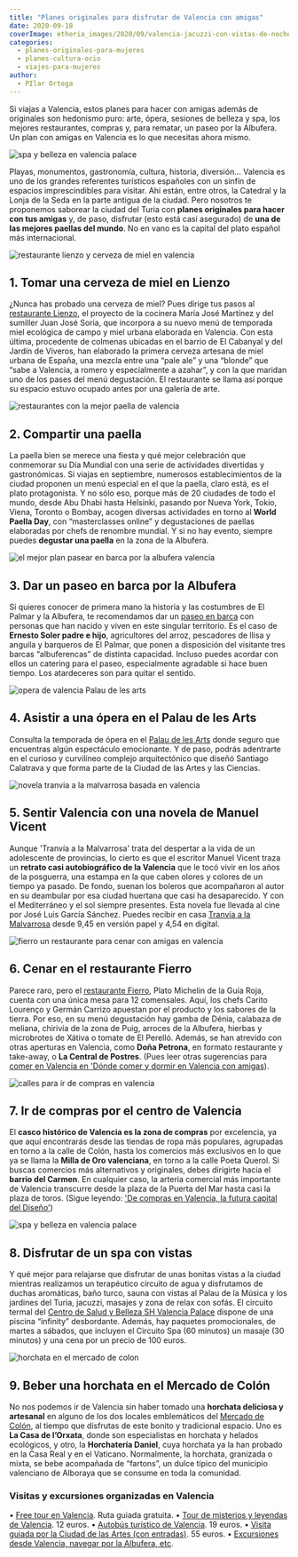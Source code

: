 ```yaml
---
title: "Planes originales para disfrutar de Valencia con amigas"
date: 2020-09-18
coverImage: etheria_images/2020/09/valencia-jacuzzi-con-vistas-de-noche.jpg
categories: 
  - planes-originales-para-mujeres
  - planes-cultura-ocio
  - viajes-para-mujeres
author: 
  - PIlar Ortega
---
```


Si viajas a Valencia, estos planes para hacer con amigas además de originales son hedonismo puro: arte, ópera, sesiones de belleza y spa, los mejores restaurantes, compras y, para rematar, un paseo por la Albufera. Un plan con amigas en Valencia es lo que necesitas ahora mismo.

![spa y belleza en valencia palace](etheria_images/2020/09/valencia-jacuzzi-con-vistas-de-noche.jpg "Plan perfecto con amigas en el Centro de Salud y Belleza SH Valencia Palace.")

Playas, monumentos, gastronomía, cultura, historia, diversión… Valencia es uno de los 
grandes referentes turísticos españoles con un sinfín de espacios imprescindibles para 
visitar. Ahí están, entre otros, la Catedral y la Lonja de la Seda en la parte antigua 
de la ciudad. Pero nosotros te proponemos saborear la ciudad del Turia con **planes 
originales para hacer con tus amigas** y, de paso, disfrutar (esto está casi asegurado) 
de **una de las mejores paellas del mundo**. No en vano es la capital del plato español 
más internacional. 

![restaurante lienzo y cerveza de miel en valencia](etheria_images/2020/09/planes-valencia-restaurante-Lienzo.jpg "Cerveza de miel en Restaurante Lienzo de Valencia.")

## 1\. Tomar una cerveza de miel en Lienzo

¿Nunca has probado una cerveza de miel? Pues dirige tus pasos al [restaurante 
Lienzo](http://www.restaurantelienzo.com), el proyecto de la cocinera María José 
Martínez y del sumiller Juan José Soria, que incorpora a su nuevo menú de temporada miel 
ecológica de campo y miel urbana elaborada en Valencia. Con esta última, procedente de 
colmenas ubicadas en el barrio de El Cabanyal y del Jardín de Viveros, han elaborado la 
primera cerveza artesana de miel urbana de España, una mezcla entre una “pale ale” y una 
“blonde” que “sabe a Valencia, a romero y especialmente a azahar”, y con la que maridan 
uno de los pases del menú degustación. El restaurante se llama así porque su espacio 
estuvo ocupado antes por una galería de arte. 

![restaurantes con la mejor paella de valencia](etheria_images/2020/09/donde-tomar-paella-valencia.jpg "Disfruta de la Paella en los mejores restaurantes de Valencia. © Mike Water")

## 2\. Compartir una paella

La paella bien se merece una fiesta y qué mejor celebración que conmemorar su Día 
Mundial con una serie de actividades divertidas y gastronómicas. Si viajas en 
septiembre, numerosos establecimientos de la ciudad proponen un menú especial en el que 
la paella, claro está, es el plato protagonista. Y no sólo eso, porque más de 20 
ciudades de todo el mundo, desde Abu Dhabi hasta Helsinki, pasando por Nueva York, 
Tokio, Viena, Toronto o Bombay, acogen diversas actividades en torno al **World Paella 
Day**, con “masterclasses online” y degustaciones de paellas elaboradas por chefs de 
renombre mundial. Y si no hay evento, siempre puedes **degustar una paella** en la zona 
de la Albufera. 

![el mejor plan pasear en barca por la albufera valencia](etheria_images/2020/09/planes-originales-Paseo-barca-albufera.jpg "Paseo en barca por la Albufera de Valencia. © Ernesto Soler")

## 3\. Dar un paseo en barca por la Albufera

Si quieres conocer de primera mano la historia y las costumbres de El Palmar y la 
Albufera, te recomendamos dar un [paseo en barca](http://www.paseosenbarcaalbufera.com) 
con personas que han nacido y viven en este singular territorio. Es el caso de **Ernesto 
Soler padre e hijo**, agricultores del arroz, pescadores de llisa y anguila y barqueros 
de El Palmar, que ponen a disposición del visitante tres barcas “albuferencas” de 
distinta capacidad. Incluso puedes acordar con ellos un catering para el paseo, 
especialmente agradable si hace buen tiempo. Los atardeceres son para quitar el sentido. 

![opera de valencia Palau de les arts](etheria_images/2020/09/que-hacer-valencia-opera-Palau-de-les-Arts.jpg "Temporada de ópera en el Palau de les Arts.")

## 4\. Asistir a una ópera en el Palau de les Arts

Consulta la temporada de ópera en el [Palau de les Arts](http://www.lesarts.com) donde 
seguro que encuentras algún espectáculo emocionante. Y de paso, podrás adentrarte en el 
curioso y curvilíneo complejo arquitectónico que diseñó Santiago Calatrava y que forma 
parte de la Ciudad de las Artes y las Ciencias. 

![novela tranvia a la malvarrosa basada en valencia](etheria_images/2020/09/viaje-valencia-Libro-Tranvia-a-la-Malvarrosa.jpg "Tranvía a la Malvarrosa, de Manuel Vicent.")

## 5\. Sentir Valencia con una novela de Manuel Vicent

Aunque 'Tranvía a la Malvarrosa' trata del despertar a la vida de un adolescente de 
provincias, lo cierto es que el escritor Manuel Vicent traza un **retrato casi 
autobiográfico de la Valencia** que le tocó vivir en los años de la posguerra, una 
estampa en la que caben olores y colores de un tiempo ya pasado. De fondo, suenan los 
boleros que acompañaron al autor en su deambular por esa ciudad huertana que casi ha 
desaparecido. Y con el Mediterráneo y el sol siempre presentes. Esta novela fue llevada 
al cine por José Luis García Sánchez. Puedes recibir en casa [Tranvía a la 
Malvarrosa](https://amzn.to/2FF2fr3) desde 9,45 en versión papel y 4,54 en digital. 

![fierro un restaurante para cenar con amigas en valencia](etheria_images/2020/09/donde-comer-valencia-restaurante-fierro.jpg "Restaurante Fierro, ideal para cenar con amigas en Valencia.")

## 6\. Cenar en el restaurante Fierro

Parece raro, pero el [restaurante Fierro](http://www.fierrovlc.com), Plato Michelin de 
la Guía Roja, cuenta con una única mesa para 12 comensales. Aquí, los chefs Carito 
Lourenço y Germán Carrizo apuestan por el producto y los sabores de la tierra. Por eso, 
en su menú degustación hay gamba de Dénia, calabaza de meliana, chirivía de la zona de 
Puig, arroces de la Albufera, hierbas y microbrotes de Xátiva o tomate de El Perelló. 
Además, se han atrevido con otras aperturas en Valencia, como **Doña Petrona**, en 
formato restaurante y take-away, o **La Central de Postres**. (Pues leer otras 
sugerencias para [comer en Valencia en 'Dónde comer y dormir en Valencia con 
amigas](https://etheriamagazine.com/2018/12/04/un-viaje-a-valencia-con-amigas/)). 

![calles para ir de compras en valencia](etheria_images/2020/09/viaje-valencia-compras.jpg "Compras en el centro de Valencia. © Eva Mañez")

## 7\. Ir de compras por el centro de Valencia

El **casco histórico de Valencia es la zona de compras** por excelencia, ya que aquí 
encontrarás desde las tiendas de ropa más populares, agrupadas en torno a la calle de 
Colón, hasta los comercios más exclusivos en lo que ya se llama la **Milla de Oro 
valenciana**, en torno a la calle Poeta Querol. Si buscas comercios más alternativos y 
originales, debes dirigirte hacia el **barrio del Carmen**. En cualquier caso, la 
arteria comercial más importante de Valencia transcurre desde la plaza de la Puerta del 
Mar hasta casi la plaza de toros. (Sigue leyendo: ['De compras en Valencia, la futura 
capital del 
Diseño'](https://etheriamagazine.com/2020/03/26/valencia-propuestas-para-todos-en-la-ciudad-del-diseno/)) 

![spa y belleza en valencia palace](etheria_images/2020/09/valencia-con-amigas-spa.jpg "Spa con vistas en el SH Valencia Palace.")

## 8\. Disfrutar de un spa con vistas

Y qué mejor para relajarse que disfrutar de unas bonitas vistas a la ciudad mientras 
realizamos un terapéutico circuito de agua y disfrutamos de duchas aromáticas, baño 
turco, sauna con vistas al Palau de la Música y los jardines del Turia, jacuzzi, masajes 
y zona de relax con sofás. El circuito termal del [Centro de Salud y Belleza SH Valencia 
Palace](https://www.hotel-valencia-palace.com/es/spa/) dispone de una piscina “infinity” 
desbordante. Además, hay paquetes promocionales, de martes a sábados, que incluyen el 
Circuito Spa (60 minutos) un masaje (30 minutos) y una cena por un precio de 100 euros. 

![horchata en el mercado de colon](etheria_images/2020/09/viajes-valencia-donde-tomar-horchata.jpg "Planazo en Valencia: tomar una horchata en el mercado de Colón. © Pablo Casino")

## 9\. Beber una horchata en el Mercado de Colón

No nos podemos ir de Valencia sin haber tomado una **horchata deliciosa y artesanal** en 
alguno de los dos locales emblemáticos del [Mercado de 
Colón](http://www.mercadocolon.es), al tiempo que disfrutas de este bonito y tradicional 
espacio. Uno es **La Casa de l’Orxata**, donde son especialistas en horchata y helados 
ecológicos, y otro, la **Horchatería Daniel**, cuya horchata ya la han probado en la 
Casa Real y en el Vaticano. Normalmente, la horchata, granizada o mixta, se bebe 
acompañada de “fartons”, un dulce típico del municipio valenciano de Alboraya que se 
consume en toda la comunidad. 

### Visitas y excursiones organizadas en Valencia

• [Free tour en 
Valencia](https://www.civitatis.com/es/valencia/free-tour-valencia/?aid=10211). Ruta 
guiada gratuita. • [Tour de misterios y leyendas de 
Valencia](https://www.civitatis.com/es/valencia/tour-misterios-leyendas-valencia/?aid=10211). 
12 euros. • [Autobús turístico de 
Valencia](https://www.civitatis.com/es/valencia/autobus-turisitico-valencia/?aid=10211). 
19 euros. • [Visita guiada por la Ciudad de las Artes (con 
entradas)](https://www.civitatis.com/es/valencia/visita-guiada-ciudad-artes/?aid=10211). 
55 euros. • [Excursiones desde Valencia, navegar por la Albufera, 
etc](https://www.civitatis.com/es/valencia/?aid=10211).
